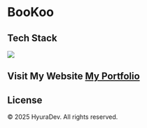 # BooKoo
## Tech Stack
<p>
  <img src="https://skillicons.dev/icons?i=next,react,tailwind,sequelize&perline=7" />
</p>

## Visit My Website [My Portfolio](https://bookoo-five.vercel.app/)


## License
© 2025 HyuraDev. All rights reserved.

